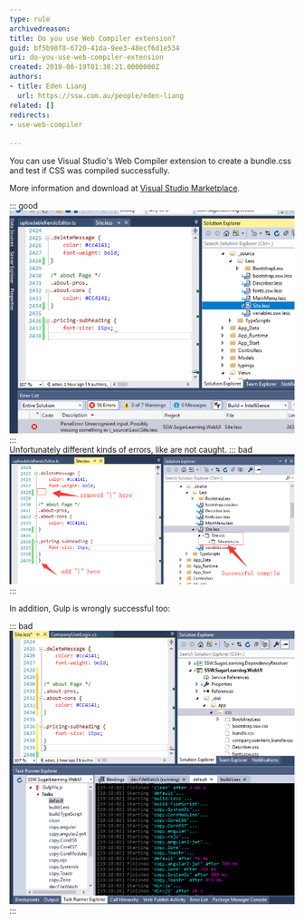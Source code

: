 ```yaml
---
type: rule
archivedreason: 
title: Do you use Web Compiler extension?
guid: bf5b98f8-6720-41da-9ee3-48ecf6d1e534
uri: do-you-use-web-compiler-extension
created: 2018-06-19T01:38:21.0000000Z
authors:
- title: Eden Liang
  url: https://ssw.com.au/people/eden-liang
related: []
redirects:
- use-web-compiler

---
```


You can use Visual Studio's Web Compiler extension to create a bundle.css and test if CSS was compiled successfully. 

<!--endintro-->

More information and download at [Visual Studio Marketplace](https://marketplace.visualstudio.com/items?itemName=MadsKristensen.WebCompiler).

::: good  
![Figure: Web Compiler can find missing curly braces](web-compiler-find-error.png)  
:::  
 Unfortunately different kinds of errors, like are not caught. 
::: bad  
![Figure: Curly braces in the wrong place, but still compiled successfully](web-compiler-didnt-find-error.png)  
:::  

In addition, Gulp is wrongly successful too:

::: bad  
![Figure: Gulp couldn't find the curly braces error](gulp-didnt-find-error.png)  
:::
